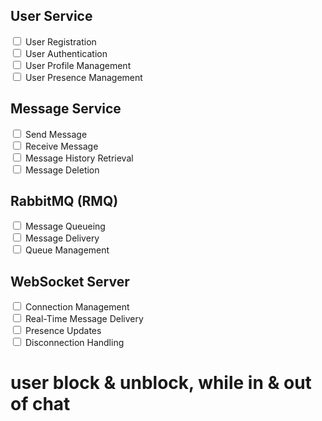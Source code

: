 ## User Service
<input type="checkbox"> User Registration\
<input type="checkbox"> User Authentication\
<input type="checkbox"> User Profile Management\
<input type="checkbox"> User Presence Management

## Message Service
<input type="checkbox"> Send Message\
<input type="checkbox"> Receive Message\
<input type="checkbox"> Message History Retrieval\
<input type="checkbox"> Message Deletion

## RabbitMQ (RMQ)
<input type="checkbox"> Message Queueing\
<input type="checkbox"> Message Delivery\
<input type="checkbox"> Queue Management

## WebSocket Server
<input type="checkbox"> Connection Management\
<input type="checkbox"> Real-Time Message Delivery\
<input type="checkbox"> Presence Updates\
<input type="checkbox"> Disconnection Handling

# user block & unblock, while in & out of chat